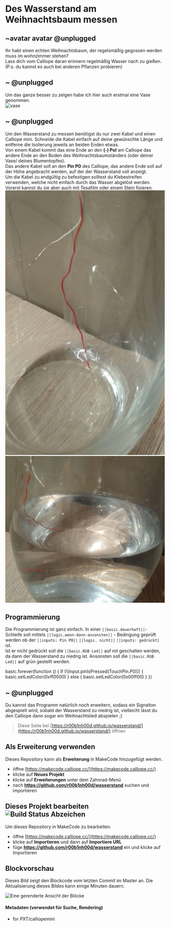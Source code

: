 # Des Wasserstand am Weihnachtsbaum messen
## ~avatar avatar @unplugged
Ihr habt einen echten Weihnachtsbaum, der regelsmäßig gegossen werden muss im wohnzimmer stehen? <br>
Lass dich vom Calliope daran erinnern regelmäßig Wasser nach zu gießen. <br>
(P.s. du kannst es auch bei anderen Pflanzen probieren)

## ~ @unplugged
Um das ganze besser zu zeigen habe ich hier auch erstmal eine Vase genommen. <br>
![vase](https://github.com/r00b1nh00d/wasserstand/blob/master/WasserFuellung.gif?gif=true)

## ~ @unplugged
Um den Wasserstand zu messen benötigst du nur zwei Kabel und einen Calliope mini. Schneide die Kabel einfach auf deine gewünschte Länge und entferne die Isolierung jeweils an beiden Enden etwas. <br>
Von einem Kabel kommt das eine Ende  an den **(-) Pol** am Calliope das andere Ende an den Boden des Weihnachtsbaumständers (oder deiner Vase/ deines Blumentopfes). <br>
Das andere Kabel soll an den **Pin P0** des Calliope, das andere Ende soll auf der Höhe angebracht werden, auf der der Wasserstand voll anzeigt. <br>
Um die Kabel zu endgültig zu befestigen solltest du Klebestreifen verwenden, welche nicht einfach durch das Wasser abgelöst werden. Vorerst kannst du sie aber auch mit Tesafilm oder einem Stein fixieren. <br>
![Kabel](https://github.com/r00b1nh00d/wasserstand/blob/master/Wasserstand1.jpg?raw=true)
![Kabel2](https://github.com/r00b1nh00d/wasserstand/blob/master/Wasserstand2.jpg?raw=true)

## Programmierung 
Die Programmierung ist ganz einfach. In einer ``||basic.dauerhaft||``- Schleife soll mittels ``||logic.wenn-dann-ansonsten||`` - Bedingung geprüft werden ob der ``||inputs: Pin P0||`` ``||logic. nicht||`` ``||inputs: gedrückt|`` ist. <br>
Ist er nicht gedrückt soll die ``||basic.RGB Led||`` auf rot geschalten werden, da dann der Wasserstand zu niedrig ist. Ansonsten soll die ``||basic.RGB Led||`` auf grün gestellt werden. <br>

basic.forever(function () {
    if (!(input.pinIsPressed(TouchPin.P0))) {
        basic.setLedColor(0xff0000)
    } else {
        basic.setLedColor(0x00ff00)
    }
})

## ~ @unplugged 
Du kannst das Programm natürlich noch erweitern, sodass ein Signalton abgespielt wird, sobald der Wasserstand zu niedrig ist, vielleicht lässt du den Calliope dann sogar ein Weihnachtslied abspielen ;)


> Diese Seite bei [https://r00b1nh00d.github.io/wasserstand/](https://r00b1nh00d.github.io/wasserstand/) öffnen

## Als Erweiterung verwenden

Dieses Repository kann als **Erweiterung** in MakeCode hinzugefügt werden.

* öffne [https://makecode.calliope.cc/](https://makecode.calliope.cc/)
* klicke auf **Neues Projekt**
* klicke auf **Erweiterungen** unter dem Zahnrad-Menü
* nach **https://github.com/r00b1nh00d/wasserstand** suchen und importieren

## Dieses Projekt bearbeiten ![Build Status Abzeichen](https://github.com/r00b1nh00d/wasserstand/workflows/MakeCode/badge.svg)

Um dieses Repository in MakeCode zu bearbeiten.

* öffne [https://makecode.calliope.cc/](https://makecode.calliope.cc/)
* klicke auf **Importieren** und dann auf **Importiere URL**
* füge **https://github.com/r00b1nh00d/wasserstand** ein und klicke auf Importieren

## Blockvorschau

Dieses Bild zeigt den Blockcode vom letzten Commit im Master an.
Die Aktualisierung dieses Bildes kann einige Minuten dauern.

![Eine gerenderte Ansicht der Blöcke](https://github.com/r00b1nh00d/wasserstand/raw/master/.github/makecode/blocks.png)

#### Metadaten (verwendet für Suche, Rendering)

* for PXT/calliopemini
<script src="https://makecode.com/gh-pages-embed.js"></script><script>makeCodeRender("{{ site.makecode.home_url }}", "{{ site.github.owner_name }}/{{ site.github.repository_name }}");</script>
